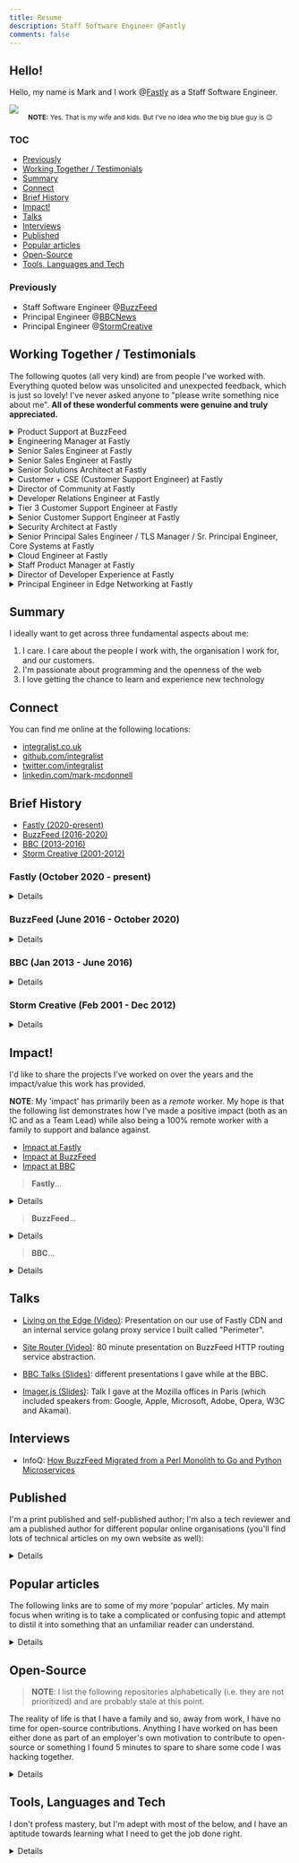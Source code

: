 ```yaml
---
title: Resume
description: Staff Software Engineer @Fastly
comments: false
---
```


## Hello!

Hello, my name is Mark and I work @[Fastly](https://www.fastly.com/) as a Staff Software Engineer.

<img src="../images/profile-2024.jpg" class="profile">
<center><small><b>NOTE:</b> Yes. That is my wife and kids. But I've no idea who the big blue guy is 😉</small></center>

### TOC

- [Previously](#previously)
- [Working Together / Testimonials](#working-together--testimonials)
- [Summary](#summary)
- [Connect](#connect)
- [Brief History](#brief-history)
- [Impact!](#impact)
- [Talks](#talks)
- [Interviews](#interviews)
- [Published](#published)
- [Popular articles](#popular-articles)
- [Open-Source](#open-source)
- [Tools, Languages and Tech](#tools-languages-and-tech)

### Previously

- Staff Software Engineer @[BuzzFeed](http://www.buzzfeed.com/)
- Principal Engineer @[BBCNews](http://www.bbcnews.co.uk/news)
- Principal Engineer @[StormCreative](http://www.stormcreative.co.uk/)


## Working Together / Testimonials

The following quotes (all very kind) are from people I've worked with. Everything quoted below was unsolicited and unexpected feedback, which is just so lovely! I've never asked anyone to "please write something nice about me". **All of these wonderful comments were genuine and truly appreciated.**

<details>
 <summary>Product Support at BuzzFeed</summary>

  > "As smart as developers are, they are not always good at explaining things in a way that makes human sense. not you. you are an exception. you are A+"  
  >
  > -- Product Support at BuzzFeed.
  
  I ❤️ this feedback. It came from someone I was mentoring. She was interested in getting a better understanding of how to design and architect software systems, and also how to know what types of questions she should ask when investigating technical incidents.
  
  Her feedback also hints at something bigger which I strive for: to help others to do their best work and to push/promote the good work other engineers do (including those from either a diverse background or minority).
</details>

<details>
 <summary>Engineering Manager at Fastly</summary>

  > "Hi Mark, your name keeps coming up (in a good way 😉) and I wanted to put a face to a name. Folks on the team like working with you. You're responsive and provide good and timely feedback."
  >
  > -- Engineering Manager at Fastly.
  
  I always aim to build meaningful relationships with the people I work with across an organisation. In doing so I hope to ensure that we are able to work as a cohesive unit, and provide great value to our users. But ultimately I like to be helpful (it makes me feel good), so this was a nice bit of unexpected feedback ❤️
</details>

<details>
 <summary>Senior Sales Engineer at Fastly</summary>

  > "Thanks, I'm amazed that you always deliver top notch answers."
  >
  > -- Senior Sales Engineer at Fastly.
  
  Funnily enough I actually _didn't_ have the answer they needed. I wanted to redirect this person to where I thought would be the best place for them to get a solution (so it included as much historical context, and as many signposts, as I could provide). 

A kind smile, a compassionate ear, and a bit of effort goes a long way in life.
</details>

<details>
 <summary>Senior Sales Engineer at Fastly</summary>

  > "Hey Man… you are a true powerhouse in fixing issues and handling customers… i’m truly impressed by you! Thanks and keep it up!"
  >
  > -- Senior Sales Engineer at Fastly.
  
  I work hard to ensure customers get the support they need. This feedback was the result of another example of my work ethic.
</details>

<details>
 <summary>Senior Solutions Architect at Fastly</summary>

  > Hey Mark, thanks again for releasing the 4.0.0 version, last week! The customer already provided positive feedback. It's a pleasure to work in such a smooth way! 🙇
  >
  > -- Senior Solutions Architect at Fastly.
  
  In this case my colleague was unfamiliar with writing Go and he was trying to contribute to a couple of different code bases that I was the core maintainer of, and for which I was helping guide him through and supporting/educating him on the various technical aspects of. It was a small change but one I really appreciated him taking the time to dig in and help implement.
</details>

<details>
 <summary>Customer + CSE (Customer Support Engineer) at Fastly</summary>

  > Thank you for your output and all the information you've provided. We really appreciate it. We have applied your latest release on all our production environments and it's looking great and there are no unexpected diffs in our Terraform plans anymore. Again, thank you for your time and your help to understand and resolve this issue as your insights were really helpful.
  >
  > -- Customer
  >
  > Hey Mark, just wanted to say thanks a lot for helping out with the Terraform issue, really appreciated! 🙂
  >
  > -- CSE (Customer Support Engineer) at Fastly
  
  We had a strange bug materialize in the Fastly Terraform provider that was causing some issues for customers. I investigated on behalf of CSE as I'm the core SME (Subject Matter Expert) for Terraform and I not only resolved the specific issue but managed to identify a couple of other unnoticed bugs elsewhere in the system which I worked cross-team to help get resolved.
  
  It was important to me that this customer (like all our customers) got their issues resolved as quickly as possible, with frequent updates to keep them in the loop and extra detailed explanations so they were better informed. It was a tough set of bugs to identify but I was pleased for the customer when they confirmed their services were all good again.
</details>

<details>
 <summary>Director of Community at Fastly</summary>

  > I want to call out this great thread in the fastly dev forum and give a huge bravo to @integralist for being there, being responsive, and guiding the customer to the solution. Overall the thread is `:chefkiss:` because... 
  >
  > * It makes for a great image optimization use case/support-driven tutorial.
  > * Is a display of how engaged our dev rel team is with the Community.
  > * Is a display of how smart and kind our users are.
  > * Uses the Fastly platform tools (like https://fiddle.fastly.dev/) to show our work!
  >
  > -- Director of Community at Fastly
  
  This was a really nice (and unexpected) compliment. I like to go the extra mile to ensure customers feel seen/heard and that they're supported (even if it means I can't give them an immediate answer and need to refer to another team's expertise first).
</details>

<details>
 <summary>Developer Relations Engineer at Fastly</summary>

  > I just wanted to say that the care and attention you're putting into this work is making me enjoy my work, and I appreciate you. 
  >
  > -- Developer Relations Engineer at Fastly
  
  I was touched by this feedback as I had been battling a particularly difficult project and this came at a time where I was emotionally and mentally exhausted. Just the pickup I needed 💖
</details>

<details>
 <summary>Tier 3 Customer Support Engineer at Fastly</summary>

  > I want to thank @integralist for always answering any questions I (or others) have with so much detail and attention. Your answers usually long and full of thought and for that I am extremely grateful!
  >
  > -- Tier 3 Customer Support Engineer at Fastly
  
  This was posted in a Fastly #gratitude Slack channel and got lots of nice emoji reactions to go with it 💖
</details>

<details>
 <summary>Senior Customer Support Engineer at Fastly</summary>

  > Thank you so much Mark for going above and beyond. I appreciate the details you provided.
  >
  > <...later the next day...>
  >
  > Wow, this is amazing work Mark! Thank you so much for this thorough analysis.
  >
  > -- Senior Customer Support Engineer at Fastly
  
  A customer had reported an issue that we initially were not able to replicate. But after some thorough debugging (through _multiple_ internal systems) I was able to identify, explain, and document the source of the problem, then provide a resolution for the customer.
</details>

<details>
 <summary>Security Architect at Fastly</summary>

  > Man, it’s nice working with you
  >
  > -- Security Architect at Fastly
  
  This certainly came out of nowhere 🙂. He needed a bunch of information related to some security work I was doing (I was [implementing SSO Single Sign-On using an OAuth PKCE flow for Fastly's CLI tool](https://github.com/fastly/cli/pull/1010)) so I gave it to him whilst also pointing out some oddities about the platform that I felt should be addressed.
</details>

<details>
 <summary>Senior Principal Sales Engineer / TLS Manager / Sr. Principal Engineer, Core Systems at Fastly</summary>

  > I wanted to share feedback from `<NAME>` of `<LARGE_CUSTOMER_IM_NOT_ALLOWED_TO_NAME>` to give you positive feedback on our Terraform provider vs `<COMPETITOR>`'s: 
  > 
  > "team were quite shocked at the difference between `<COMPETITOR>`'s Terraform approach and Fastly....Fastly was a lot simpler, and just as powerful. Express my gratitude to the team for making the Terraform provider so awesome!"
  >
  > -- Senior Principal Sales Engineer at Fastly.
  > 
  > It’s all @Integralist 😅
  > 
  > -- TLS Manager at Fastly
  > 
  > THIS 🔼
  > 
  > -- Sr. Principal Engineer, Core Systems
  >
  > Piling on here with `<ANOTHER_LARGE_CUSTOMER>` giving kudos to the TF provider. 🙂
  >
  > -- Cloud Engineering Manager
  
  I'm very grateful for this feedback, both from the customer and from my colleagues as I had been working really hard on improving the Terraform provider and up until that point hadn't felt that any one had noticed or cared, and so this helped boost my confidence in what I had been doing. 💛
</details>

<details>
 <summary>Cloud Engineer at Fastly</summary>

  > This level of investigation deserves a medal @integralist. Thank you so much for your time and deduction!
  >
  > -- Cloud Engineer at Fastly.
  
  A question was raised, which wasn't relevant to the channel it was brought up in but I didn't want this person to go away without the appropriate support. So as well as redirecting them to the correct channel and explaining why I was redirecting them, I then proceeded to explain the steps/processes I follow when trying to figure out the thing they were asking about. This led to a long thread of details and links to code and documentation. As much as I could provide as a helpful send off.
</details>

<details>
 <summary>Staff Product Manager at Fastly</summary>

  > Your code review is itself a work of art! Is there a hall of fame for code reviews.
  >
  > -- Staff Product Manager at Fastly.
  
  I take a lot of care in my PR reviews 😊.
</details>

<details>
 <summary>Director of Developer Experience at Fastly</summary>

  > Look… that was f***ing impressive. 👏  
  > Thank you so much!
  >
  > -- Director of Developer Experience at Fastly.
  
  A customer was having issues with one of our tools when using Windows. Fastly
  pulled out all the stops to get me the access I needed to investigate and
  debug the issue properly and I was able to get a fix in place in a few hours,
  helping the customer realise what an asset Fastly is to their workflow.
</details>

<details>
 <summary>Principal Engineer in Edge Networking at Fastly</summary>

  > You demonstrate, year in and year out, an excellent capacity to learn new
  > systems and languages, pick up the responsibility of managing and being
  > responsible for parts of our stack and technology and it looks like you work
  > smoothly and effortlessly with our colleagues both in person / zoom and in
  > slack / Jira / pull requests.  Thank you also for your regular, consistent
  > contributions and easy-going working demeanor.  This is the sort of
  > collegial professionalism and competence that makes Fastly a great place to
  > work.
  >
  > -- Principal Engineer in Edge Networking at Fastly.
</details>

## Summary

I ideally want to get across three fundamental aspects about me:

1. I care. I care about the people I work with, the organisation I work for, and our customers.
2. I'm passionate about programming and the openness of the web
3. I love getting the chance to learn and experience new technology

## Connect

You can find me online at the following locations:

- [integralist.co.uk](http://www.integralist.co.uk/)
- [github.com/integralist](https://github.com/integralist)
- [twitter.com/integralist](http://www.twitter.com/integralist)
- [linkedin.com/mark-mcdonnell](https://www.linkedin.com/in/mark-mcdonnell-08800565)

## Brief History

- [Fastly (2020-present)](#fastly-october-2020---present)
- [BuzzFeed (2016-2020)](#buzzfeed-june-2016---october-2020)
- [BBC (2013-2016)](#bbc-jan-2013---june-2016)
- [Storm Creative (2001-2012)](#storm-creative-feb-2001---dec-2012)

### Fastly (October 2020 - present)

<details>
 <summary>Details</summary>
 I was a former customer of Fastly, and had become well known for publishing probably the longest known article on the subject of Varnish, VCL and Fastly's implementation.

 I joined Fastly to work within its new (at the time) Developer Relations team helping to manage, support and be the core developer for their suite of API clients (inc. orchestration tools such as Terraform and Fastly's own [Terraform provider](https://github.com/fastly/terraform-provider-fastly), and the [Fastly CLI](https://github.com/fastly/cli)).

 While working within the Developer Relations team I had the opportunity to work on critical Rust projects such as https://fiddle.fastly.dev and to work cross-team to develop a new authentication model for customer services.

 In 2023 it became apparent that the tools I was responsible for maintaining were becoming even more important for our customers and so I was able to move from DevRel into my own dedicated team (Customer Developer Tools) to continue to support them without having to also support the various DevRel related projects and services.
</details>


### BuzzFeed (June 2016 - October 2020)

<details>
 <summary>Details</summary>
  I joined as a Senior Software Engineer as part of a new 'core' UK dev team. We were responsible for decommissioning a 10yr+ legacy Perl monolithic application stack over to individual Python and Go services.
  
  I was working primarily within BuzzFeed's OO-INFRA group, which sits somewhere in-between traditional infrastructure/operation teams and engineering teams building user facing products. Our motivations were to make the lives of our fellow engineers easier by building tools, services and abstractions that enabled them to work more quickly and efficiently.
  
  January 2018 BuzzFeed promoted me to Staff Software Engineer, after helping to design/architect, develop and maintain some of BuzzFeed's key infrastructure and software (CDN, caching strategies, routing behaviours, and security/authentication related concerns).
  
  January 2019 I moved over to the Core Infrastructure team (which consists of separate sub teams). I was part of the 'Infra Edge' team, and we were responsible for strengthening and securing our edge infrastructure and applications. The 'edge' is the surface area of our infrastructure that is in direct contact with the public internet. It includes DNS and the various services that accept ingress traffic from the Big Bad Internet. It is essential to our business that our Edge be a resilient and security-focused layer of our infrastructure.
  
  Each year I participated in different working groups and mentoring programs, and became part of the 'on-call' rota, and handled interactions with the Hackerone program.
  
  > **NOTE**: I'm a remote worker and my team resides primarily in New York, so good communication, focus and work ethic was essential.
</details>

### BBC (Jan 2013 - June 2016)

<details>
 <summary>Details</summary>

  I joined [BBC News](http://www.bbc.co.uk/news) as a client-side/mobile specialist within their Core News team. Within the year I had moved into a senior engineering role. The (then) Technical Lead for the BBC News Frameworks team requested I join them in order to help the organisation transition from its current platform over to one built upon the AWS platform.
  
  I started in the Frameworks team building and designing back-end architecture for different microservices hosted upon the AWS platform, and we developed these services primarily using JRuby. In October 2014, I was offered the role of Technical Lead.
  
  Near the end of 2015 I decided to change roles to Principal Software Engineer, as my previous role involved more meetings and handling line manager duties, whereas I wanted to focus my time more on helping my team solve technical problems.
</details>

### Storm Creative (Feb 2001 - Dec 2012)

<details>
 <summary>Details</summary>

  I started working at the agency [Storm Creative](http://www.stormcreative.co.uk/) straight out of college. I was always focused on learning and improving my skill set - both technical and communication skills - the latter helped me communicate better with both clients and other stakeholders/colleagues.
  
  I progressed upwards through the organisation, moving from initially being a client-side web developer (this included doing animations utilising ActionScript 3.0) to becoming a server-side developer (ASP.NET, PHP and Ruby), then onto becoming a Technical Lead across all projects and finally becoming the Digital Media Manager responsible for my own team of four engineers and overseeing all aspects of our projects.
</details>

## Impact!

I'd like to share the projects I've worked on over the years and the impact/value this work has provided.

**NOTE**: My 'impact' has primarily been as a _remote_ worker. My hope is that the following list demonstrates how I've made a positive impact (both as an IC and as a Team Lead) while also being a 100% remote worker with a family to support and balance against.

- [Impact at Fastly](#impact-fastly)
- [Impact at BuzzFeed](#impact-buzzfeed)
- [Impact at BBC](#impact-bbc)

<div id="impact-fastly"></div>

> **Fastly**...

<details>
 <summary>Details</summary>

  ### 2024

  - **What**: I created a public tool for validating Fastly's Compute cache semantics ([code](https://gist.github.com/Integralist/87118a8f79d47aaf640c21149bf9d687)).  
    **Why**: Customers were having trouble understanding how HTTP cache semantics worked with the Fastly Compute platform (which at the time of writing doesn't have a HTTP cache API like Fastly's VCL product offering).  
    **Impact**: Customers are able to validate and understand how caching works with Compute. They can define a set of HTTP calls and see how they are cached, and can assert against the cacheability of the calls.  

  - **What**: I implemented a complete CI/CD pipeline using GitHub Actions, along with dynamic service creation for multiple environments using Terraform Cloud.  
    **Why**: We wanted to move towards Iac (Infrastructure as Code) and automated releases.  
    **Impact**: We're able to easily spin up environment specific instances of our service(s) and all the benefits of [Continuous Deployment](https://en.wikipedia.org/wiki/Continuous_deployment).  

  - **What**: I moved into a new team working exclusively on [Domainr](https://domainr.com/).  
    **Why**: It was felt my skill set would be ideal to help not only take over the project as the lead developer but to begin the planning, architecture and development on new features and products based around Domainr and its subject area.  
    **Impact**: Too early to say. But one month in and I'm very excited about the future.  

  - **What**: Implemented a solution to enable public repo forks to have access to GitHub Actions secrets.  
    **Why**: Fork PRs do not have access to GitHub Action secrets which makes validating the correctness of community contributed code much harder.  
    **Impact**: An authorised user (i.e. a contributor with WRITE access to the repo) can now comment `/ok-to-test sha=<SHA>` and this will trigger the CI to run with the correct secret(s) access.  

  - **What**: Built an interactive CLI prompt to generate OpenAPI schemas.  
    **Why**: Two reasons: the first was that developers were unfamiliar with OpenAPI and unsure how to write the schemas (the learning curve wasn't steep but substantial for busy devs), and second: we use our schemas for auto-generating API clients and so it was easy for developers to design schemas that would break the code-generation process or produce invalid client code.  
    **Impact**: Consistency in our OpenAPI schema design, which helped to improve the generated client code interface (so a much better developer experience) as well as reduced errors in the API clients overall.  

  ### 2023

  - **What**: Implemented production ready Single-Sign On (SSO) implementation in [Fastly CLI](https://github.com/fastly/cli) using [PKCE](https://pragmaticwebsecurity.com/articles/oauthoidc/from-implicit-to-pkce.html) (Proof Key for Code Exchange) OAuth flow (this was a follow-up to an earlier POC which was completely rewritten along with a project wide refactor to better support the integration).  
    **Why**: Part of a larger initiative to upgrade our authentication and authorization model, so that we can offer more features to customers.  
    **Impact**: Customers will get more flexible and advanced sign-in features.  

  - **What**: Implemented Wasm binary metadata annotations (i.e. data collection).  
    **Why**: Fastly and their customers have a mutual goal of attaining better visibility into what services have been deployed in production.     
    **Impact**: Customers gain insights to dimensionality such as by industry vertical and by scale (e.g. what Rust packages are Compute customers in the commerce industry with over 10k requests/sec using?). They also benefit from improved security vulnerability detection (e.g. Fastly is able to recommend package version upgrades).  
  
  - **What**: Asked to lead the internal 'API Versioning' Working Guild.  
    **Why**: Lack of direction meant we weren't making as much progress as the organisation would like.   
    **Impact**: I researched, documented and presented a slide deck that architected a complete (green field) solution for an automated API versioning system that used satellite systems to run a scheduled release cycle with a pull model to acquire individual API application metadata, which inturn would publish a new external consumer API interface version at the appropriate time (yeah, that was a mouthful I know 😄).  
  
  - **What**: Moved into a new "Customer Developer Tools" team, responsible for managing, developing and maintaining/supporting the various tools Fastly customers use to interact with our platform.  
    **Why**: My responsibilities were growing beyond the boundaries of the Developer Relations team.  
    **Impact**: I was able to focus more of my time and energy on supporting these critical customer developer tools.  
  
  - **What**: Invited to join internal API Working Guild.  
    **Why**: I'm the core maintainer for Fastly's Terraform provider(s), CLI and multiple API clients, so my insight and expertise in those areas were important for ensuring the quality of our new API design.   
    **Impact**: I've been able to help guide the design of the API to account for specialised consumer cases that otherwise would have been neglected.  
  
  - **What**: Rewrote Fastly's (very complex) Terraform provider from scratch (https://github.com/Integralist/terraform-provider-fastly-framework).  
    **Why**: New HashiCorp framework was incompatible with their previous SDK and so it was important we started migrating before HashiCorp published a deprecation notice.  
    **Impact**: Customers will benefit from a more modern provider implementation and a whole bunch of long standing bugs resolved.  
  
  ### 2022
  
  - **What**: Implemented a proof-of-concept [PKCE](https://pragmaticwebsecurity.com/articles/oauthoidc/from-implicit-to-pkce.html) (Proof Key for Code Exchange) OAuth flow for the [Fastly CLI](https://github.com/fastly/cli) ([example gist](https://gist.github.com/Integralist/76f8be7cd5bb6e75587d58146daf0ab5)).  
    **Why**: Part of a larger initiative to upgrade our authentication and authorization model, so that we can offer more features to customers.  
    **Impact**: Customers will get more flexible and advanced sign-in features.  
  
  - **What**: Implemented a new code-generated Go API client with the help of [openapi-generator.tech](https://openapi-generator.tech).  
    **Why**: Part of a larger initiative to use the OpenAPI specification to code-generate language API clients.  
    **Impact**: We have a lot of customers interested in Go who are now able to interact with our platform.  
  
  - **What**: I was the SME (Subject Matter Expert) on a cross-team collaboration for supporting custom headers in healthchecks for Terraform.  
    **Why**: An important customer required this feature as part of a large-scale event.  
    **Impact**: We completed the project ahead of schedule and the event was a success.  
  
  - **What**: Implemented a solution to reduce API calls in the Fastly Terraform provider ([PR](https://github.com/fastly/terraform-provider-fastly/pull/593)).  
    **Why**: The provider was making unnecessary API calls that was causing network and performance problems, and was affecting our platform reliability.  
    **Impact**: I reduced the time for a 'plan' (and the time it takes to run the integration tests) by ~70%! This improves the quality of life for our customers, while also helping to protect the Fastly API, and benefits the developers working on the provider.  
  
  - **What**: Implemented a new code-generated Rust API client with the help of [openapi-generator.tech](https://openapi-generator.tech).  
    **Why**: Part of a larger initiative to use the OpenAPI specification to code-generate language API clients.  
    **Impact**: We have a lot of customers interested in Rust who are now able to interact with our platform.  
  
  - **What**: Implemented retry behaviour for critical section of [customer facing platform software](https://fiddle.fastlydemo.net).  
    **Why**: A hard to reproduce, and intermittent, network failure was causing services to restart at the infrastructure layer, which was a slow and costly process.  
    **Impact**: Developers wouldn't waste cycles having to manually re-start flaky/failing CI jobs, and a large reduction in service remediation latency.  
  
  - **What**: Designed a [PKCE](https://pragmaticwebsecurity.com/articles/oauthoidc/from-implicit-to-pkce.html) (Proof Key for Code Exchange) OAuth flow for existing authentication systems.  
    **Why**: We wanted all our public clients to be able to support OAuth.  
    **Impact**: We increase the security and flexibility of our authentication systems.  
  
  - **What**: Designed and developed a CLI based strategy (in [go](https://go.dev/)) for integrating an OAuth user flow. This included co-authoring the relevant Rust work (in a separate internal auth service) to support different Fastly clients (i.e. a client might be one of Fastly's existing web properties like [developer.fastly.com](https://developer.fastly.com) or the [Fastly CLI](https://github.com/fastly/cli)).  
    **Why**: Users of the Fastly CLI could not configure more than one token. This would mean the token typically, for convenience, would be a long-lived token (e.g. no expiry). This was a tedious flow for users as they needed to manually interact with different areas of the Fastly UI before then having to go back to the CLI to apply a token.  
    **Impact**: Users have a slick and easy authentication flow that is more secure and provides better best practices (i.e. using short-lived tokens that regenerate frequently).  
  
  - **What**: Developed features and bug fixes for, as well as managed and coordinated, [a major v1.0.0 release of the Fastly Terraform provider](https://github.com/fastly/terraform-provider-fastly/releases/tag/v1.0.0).  
    **Why**: The provider had been at 0.x for the past couple years and more generally was not in a great state.  
    **Impact**: A greatly simplified user experience (UX) via a more consistent interface, the fixing of multitude bugs, and resolving a potential issue that otherwise could trigger data loss, resulted in a much improved product for Fastly customers.  
  
  > "This is a HUGE milestone for the provider, it's come a long way since we adopted it and we've always been building up to being able to cut this v1 release.
  >
  > Congrats to @integralist for his hard work, dedication, and commitment to navigate us through this project."
  >
  > -- **Principal Engineer @Fastly**
  
  ### 2021
  
  - **What**: Migrated from Travis CI to GitHub Actions, which included general refactoring of scripts, implementing reusable jobs and figuring out how to efficiently persist data between jobs (I also added lots of internal documentation).  
    **Why**: To reduce complexity in our CI/CD pipelines.  
    **Impact**: Our CI is much easier to understand, maintain and contribute to for internal staff (I also [wrote about GitHub Actions](/posts/github-actions/) as a side-effect).  
  
  - **What**: Published a [best practices guide](https://developer.fastly.com/learning/integrations/orchestration/terraform/) for writing Terraform using the Fastly Terraform provider.  
    **Why**: We noticed an increase in customer support queries related to Terraform and it being a complex topic to understand.  
    **Impact**: Customers reported an appreciation for the official guidance as it helped to elucidate an otherwise confusing combination of tools and concepts.  
  
  - **What**: Acted as an ambassador for Fastly support on Stack Overflow ([Fastly Stack Overflow profile](https://stackoverflow.com/users/14849316/integralist)).  
    **Why**: To help the community of Fastly users.  
    **Impact**: We unblocked customers and enabled them to become productive, as well as generally feeling supported.  
  
  - **What**: I designed, wrote and coordinated the release of a Terraform training module that also focuses on integration with Fastly.  
    **Why**: We had noticed an ever growing increase in interest with Terraform.  
    **Impact**: Our customers can feel confident and supported when thinking of managing their services using Terraform.  
  
  - **What**: Wrote a custom golang program to parse a bunch of OpenAPI schemas and to auto-generate a golang based API client.  
    **Why**: To identify potential problems with our OpenAPI schemas and whether we can offer custom generated API clients to our customers.  
    **Impact**: We have a viable solution that will ensure our API endpoints and API clients stay in-sync with minimal effort/cost.  
  
  - **What**: Defined a new retro process.  
    **Why**: There was none defined.  
    **Impact**: We now have effective and valuable retros 🎉.  
  
  ### 2020
  
  - **What**: Reaching out to our customers (and _potential_ customers).  
    **Why**: To help answer complex questions related to the fastly platform.  
    **Impact**: The fastly organisation is more approachable and better understood from a technical perspective.  
  
  - **What**: Coordinated wide net of user feedback (both internally and externally).  
    **Why**: To help drive decisions around which API client libraries we should maintain (or which new languages to support).  
    **Impact**: We have a clearer understanding of where we should focus our resources.  
</details>

<p></p>
<div id="impact-buzzfeed"></div>

> **BuzzFeed**...

<details>
 <summary>Details</summary>

  ### 2020

  - **What**: worked across different teams promoting certain patterns to help reduce our logs (e.g. sampling 2xx's & single-log context middleware for http servers).  
    **Why**: we had started to exceed our cost agreements with our metric/log aggregation provider.  
    **Impact**: managed to reach our log production goal, while having the opportunity to work and share ideas with lots of different teams across the org.  
  
  - **What**: I was the sole engineer designing, communicating (via RFC process) and building a global rate limiting feature ([read my post about it](/posts/rate-limiting-at-the-cdn-edge/)) that integrated at different layers of our infrastructure (CDN, Routing + a new 'rate control' service).  
    **Why**: teams across the organization were struggling to handle rate limiting within their services and Core Infrastructure (the team I work in) found through user feedback that this would be a valuable task to take on.  
    **Impact**: I was able to release [a feature](/posts/rate-limiting-at-the-cdn-edge/) that provided our organization with DoS level protection at 'the edge' (e.g. reduced load on our internal infrastructure) while decoupling rate limiting logic from our critical path, along with granular client identification context to be more useful than a simple IP deny list.  
  
  - **What**: spent three weeks tackling problem of metric production across ~600 microservices.  
    **Why**: we had run over our allotted threshold
    **Impact**: we saved the company ~$40k! We also educated ourselves greatly on how our provider determines 'custom metrics' and how to better use distribution metrics over standard histograms.  
  
  - **What**: wrote Python script that parsed any metrics produced by our ~600 microservices and cross-referenced them against our ~1000 dashboards and ~1000 monitors to identify which metrics were actually used.  
    **Why**: in the face of the Covid-19 pandemic we needed to reduce our metric costs.  
    **Impact**: teams were able to run the script to efficiently identify unused metrics, and it provided direct links to the relevant monitors and dashboards (and even the specific graphs within those dashboards).  
  
  - **What**: Implemented 'graceful shutdown' within shared libraries for HTTP servers written in Go/Python.  
    **Why**: EC2 updates (for servers we manage under ECS) were causing containerized services to fail.  
    **Impact**: The use of graceful shutdowns meant in-flight requests had time to complete once receiving a SIGTERM to the service by EC2.  
  
  ### 2019
  
  - **What**: Created an RFC for an updated Disaster Recovery plan.  
    **Why**: Our 'Plan Z' (static rendering) approach wasn't clear to some teams/influencers.  
    **Impact**: Summarized our current disaster recovery approach (i.e. in most cases relying on serve-stale) and highlighted the ways we were building confidence in our Plan Z approach by smoke testing the behaviours on a regular basis. As well as documenting possible active:active CDN approaches where an alternative provider supports a programmatic edge comparable to Fastly.  
  
  - **What**: Refactored and rewrote our static rendering 'disaster recovery' edge logic/process.  
    **Why**: Modifications to our VCL for serving custom error pages from the edge had broken legacy DR logic that would attempt to pull error pages from AWS S3.  
    **Impact**: Improved maintainability, understanding, effectiveness, resilience.  
  
  - **What**: Consolidated different debug headers and query parameters.  
    **Why**: As the list of services along a request path increased (we introduced different proxies) the number of debug entry points increased.  
    **Impact**: Reduced ~4 different debug entry points to 1, allowing engineers to more efficiently access the information they needed.  
  
  - **What**: Implemented new endpoint that directs traffic to a custom instance of [httpbin](https://httpbin.org/).  
    **Why**: To enable engineers to test specific scenarios and behaviours of different aspects of our system.  
    **Impact**: Teams are able to debug how different proxies will affect the request flow, and can now test different areas of our CDN logic (such as verifying if we're serving stale when expected).  
  
  - **What**: Defined service contracts ([example](https://gist.github.com/524be67b0b33e8087dd67a5a6af9b3c5)).  
    **Why**: Complex services (such as in technical areas teams were unfamiliar with) could behave like black boxes.  
    **Impact**: Provided service consumers with a clear definition of expectations, enabling teams to better understand what a service would do for them.  
  
  - **What**: Wrote [a guide to HTTP caching](/posts/http-caching/).  
    **Why**: As engineers we have a responsibility to understand the platform we write software for.  
    **Impact**: Shared understanding of how to properly use HTTP caching directives.  
  
  - **What**: Extended OpsBot Slackbot application with `/oncall` command and generate reports that are dynamically added to incident document in Google Drive.  
    **Why**: Seemed like a useful feature to add as part of HackWeek.  
    **Impact**: People 'on-call' can now track what they work on and generate a report which becomes a permanent record.  
  
  - **What**: Built (go based) CDN smoke test verification service.  
    **Why**: Migration of behaviours from CDN to new Perimeter service was proving complicated.  
    **Impact**: Able to verify existing behaviours, and deploy more confidently when the smoke tests continue to pass.  
  
  - **What**: Documented specific definitions for [SLI, SLO, SLA](https://gist.github.com/b9aa8e225ade0f78fcb57e1852627785).  
    **Why**: To help people understand what these terms mean and why they are useful.  
    **Impact**: Engaged more teams in defining SLA's for their services along with their own internal SLI/SLO's.  
  
  - **What**: Planned and designed project to migrate VCL logic from CDN layer to a new 'perimeter' service.  
    **Why**: Reduce the amount of custom routing and behavioural logic within our CDN (which is a 'black box' for most engineers).  
    **Impact**: Enabled BuzzFeed's ability to failover to a different CDN provider, thus avoiding vendor lock-in and improving our CDN resilience.  
  
  - **What**: Implemented CLI command for authenticated purging of URLs in Python.  
    **Why**: To enable BuzzFeed staff (inc. tech support) to purge a given URL.  
    **Impact**: Reduced the number of 'blessed' users given direct access to our CDN control panel, thus reducing the scope of potential user mistakes for a critical piece of our infrastructure.  
  
  - **What**: Locked down purging of individual CDN URLs to authentication by API key.  
    **Why**: Avoid bad actors engineering a distributed attack of our cache nodes.  
    **Impact**: Increased platform resilience to cache dropping exploits.  
  
  - **What**: Moved to 'Core Infra' (specifically the Infra Edge) team.  
    **Why**: To increase the security and resilience of our Edge.  
    **Impact**: Excitement from everyone in Core Infra to have me onboard. Seems my reputation preceded me ❤️
  
  ### 2018
  
  - **What**: I replaced BuzzFeed's use of NGINX+ (an expensive commercial product used as part of a critical piece of BuzzFeed's infrastructure) with the open-source version.  
    **Why**: This was a [hack week project](../../pdfs/hackweek_2018_nginx.pdf). It took one day to develop the changes, one day to test and verify behaviours in a staging environment, followed by a quick rollout to production.  
    **Impact**: This saved the organization $60,000 a year in licensing fees.  
  
  - **What**: Designed and co-implemented new authentication system built in Python on top of AWS Cognito.  
    **Why**: We needed to decommission a legacy authentication system coupled to a 10yr+ monolithic Perl application.  
    **Impact**: Enabled more services to offer authentication, thus allowing more community driven features across our products.  
  
  - **What**: Built a Python package that wraps scrypt.  
    **Why**: Provide a consistent interface when requiring a hashing function.  
    **Impact**: Engineers unfamiliar with security protocols (e.g. hashing mechanisms or the difference between that and encryption) could use hashing without having to understand the implementation.  
  
  - **What**: Helped promote the benefits of Kim Scott's 'Radical Candor', Marshall Rosenberg's 'Nonviolent Communication' and Fred Kofman's 'Authentic Communication' to different teams across BuzzFeed.  
    **Why**: Effective, clear and compassionate communication benefits everyone.  
    **Impact**: Teams were becoming more productive with the increased confidence to give the most appropriate and direct feedback necessary to catch both interpersonal issues and address team concerns.  
  
  - **What**: Introduced Wednesday lunch videos/presentations.  
    **Why**: To motivate and inspire our development teams.  
    **Impact**: People had fun listening to interesting topics (not all tech related), and having a source of conversation and discussion beyond the lunch hour and in some cases helped to inspire changes that fed back into the company.  
  
  - **What**: Designed and implemented a Python Tornado web handler decorator responsible for acquiring/caching/revalidating an asymmetrical public key.  
    **Why**: To protect services from unauthenticated access (the public key used to sign JWTs provided by an authentication proxy we had built in Go).  
    **Impact**: Helped engineers to integrate with our custom built authentication service and provide a consistent experience across the platform.  
  
  - **What**: Co-designed and co-implemented a Go based reverse proxy acting as an authentication layer infront of BuzzFeed services.  
    **Why**: Part of a plan to decommission our legacy authentication system.  
    **Impact**: The use of JWTs helped to develop a stateless system for providing authenticated access to services, thus making the system easier to reason about, and enabled teams to decouple themselves from our legacy Perl stack.  
  
  ### 2017
  
  - **What**: Implemented README validator in Python.  
    **Why**: As part of BuzzFeed's "Better Docs" initiative (of which I was a core member of its Working Group).  
    **Impact**: This helped BuzzFeed to track the success of its new "Doc Day" event, which supports staff across the org in reviewing and improving software documentation.  
  
  - **What**: Led the effort to document, improve, and educate others on the state of BuzzFeed's monitoring.  
    **Why**: Our monitoring system was noisy, which made going on-call a much more stressful proposition.  
    **Impact**: I also wrote a [community blog post](/posts/monitoring-best-practices/) sharing and explaining a lot of what we did, along with sharing [a template Runbook](https://docs.google.com/document/d/1eaT9KMam5zq7lT-5OVz9T91RJQUx-qx2q6WnKSvxC_U/edit?usp=sharing) for operational safety.  
  
  - **What**: Core member of the BuzzFeed “Better-Docs” Working Group.  
    **Why**: We aim to improve documentation and its discoverability for BuzzFeed Tech.  
    **Impact**: We standardized the doc formats, the creation and maintenance of doc tooling, and continued to educate ourselves and the BF Tech community about the importance of good documentation.  
  
  - **What**: Tech Lead for the Site Infra 'Resilience' team.  
    **Why**: Necessary to help improve the stablity and resilience of BuzzFeed's existing services while helping to educate development teams on the best practices.  
    **Impact**: We designed a disaster recovery strategy specific for BuzzFeed's needs (called 'Plan Z') which helped document failure scenarios and failovers for our service providers (alongside that primary task we helped improve the resilience for BuzzFeed services).  
  
  - **What**: Built an operations Slackbot in Go.  
    **Why**: I developed this as part of BuzzFeed's 'Hack Week'.  
    **Impact**: Enabled all BuzzFeed staff (whether technical or not) to spin up either a public or private incident channel in Slack, while allowing interested parties to be auto-invited based upon an emoji reaction implementation. The tool also allowed people to search for operational runbooks stored within our organizations Google Drive.  
  
  - **What**: Designed and implemented a round-robin, multi-cloud provider nginx solution for serving static assets.  
    **Why**: To help provide greater resilience when serving client-side static assets such as images or scripts.  
    **Impact**: The tooling we built around this implementation helped to make the process of deploying and serving static assets efficiently much easier.  
  
  - **What**: Technical Lead and architect for a dynamic video player service.  
    **Why**: To enable asynchronous editor workflows.  
    **Impact**: Enabled flexible video selection for end users, while helping to promote BuzzFeed's own brand of video content away from YouTube (which would otherwise require us to lose potential profit).  
  
  - **What**: Designed and implemented [a Go CLI tool for deploying Fastly VCL changes](https://github.com/integralist/go-fastly-cli).  
    **Why**: The existing process for deploying Fastly VCL was manual and time consuming, and prone to mistakes.  
    **Impact**: Helped unblock engineers who needed a more efficient way to rollout changes, while allowing them to diff and validate changes locally without having to sign-in to Fastly's otherwise confusing UI.  
  
  - **What**: Refactored existing HTTP Cache Client Python package.  
    **Why**: Original design was a facade around a multi-tiered cache abstraction over a Python HTTP client. This proved to be too limiting for engineers.  
    **Impact**: Utilized an Adapter pattern internally to provide a unified interface, thus making it easier to provide custom HTTP clients instead of locking the caller down to a single client type.  
  
  - **What**: Implemented GitHub hook mechanism for detecting API changes and generating updated documentation.  
    **Why**: Documentation would often go stale because engineers would make changes but not re-run the rendering tools to generate new docs.  
    **Impact**: Enabled engineers to make changes without having to think about generating new documentation or having to know how to use the tools for generating documentation.  
  
  - **What**: Refactored legacy VCL code and spent time building necessary abstractions.  
    **Why**: Original code was difficult to understand and meant a blessed set of engineers understood how it all worked.  
    **Impact**: Opened up the CDN to more engineers and helped to provide abstractions (such as for logging) to make working with VCL easier for those new to the language.  
  
  ### 2016
  
  - **What**: Migrated Fastly’s version of varnish/vcl 2.x to standard 4.1.  
    **Why**: Support switching to an alternative backup CDN.  
    **Impact**: Strengthened our relationship with Site Reliability, while also building confidence in a failover CDN.  
  
  - **What**: Designed and implemented generic GitHub Pull Request template file.  
    **Why**: Consistency and standardization of how to structure pull requests. We based the final format was on an [old blog post](/posts/github-pull-request-formatting/) I wrote (back before GitHub offered their template feature).  
    **Impact**: Clearer problem/solution descriptions that enabled engineers not familiar with the services to understand the changes proposed.  
  
  - **What**: Implemented a smoke test scheduler service in Python.  
    **Why**: Catch regressions with BuzzFeed's primary routing service.  
    **Impact**: Helped engineers to identify integration problems where routing changes would have adverse unexpected effects.  
  
  - **What**: Led development across a global team (primarily US based), and the rollout of a new critical routing service.  
    **Why**: The routing behaviours for BuzzFeed was accessible to a set of engineers who understood the CDN and VCL.  
    **Impact**: Enabled the entire engineering department to make routing changes based on complex sets of dynamic input and requirements via a simple config driven workflow.  
  
  - **What**: Porting of Perl services over to Python [BFF](http://samnewman.io/patterns/architectural/bff/) services.  
    **Why**: Decommission of 10yr+ monolithic Perl application.  
    **Impact**: Increased BuzzFeed's recruitment opportunities by expanding the amount of services written in Python (compared to hiring Perl developers), as well as improving the code quality of those services migrated.  
  
  - **What**: Proposed usage of specific Python linters and related tooling.  
    **Why**: Code consistency and easier debugging of code.  
    **Impact**: Improved code quality.  
</details>

<p></p>
<div id="impact-bbc"></div>

> **BBC**...

<details>
 <summary>Details</summary>

  ### 2016

  - **What**: Defined "[The Perfect Developer Qualities](https://gist.github.com/Integralist/3f8089345a1236b374a7a5b8a13591a1)".  
    **Why**: To inspire and motivate my colleagues.  
    **Impact**: Engineers from across the organization reached out to me to share their thoughts, feedback and general appreciation for the time and consideration (as well as the obvious past experience) that led to this ideal list of character traits.  
  
  - **What**: Released the open-source project [go-elasticache](https://github.com/Integralist/go-elasticache).  
    **Why**: Share useful tools that would benefit others.  
    **Impact**: Improved the developer experience when working with AWS's ElastiCache service.  
  
  - **What**: Led performance testing, analysis and resolution of scaling issues for the BBC's internal "Mozart" platform (written in Ruby).  
    **Why**: Network bottlenecks were causing issues during load testing.  
    **Impact**: Helped to identify specific service within the architecture that resulted in it being rewritten in Go and thus resolving the scaling performance issues.  
  
  - **What**: Implemented simple, yet performant, URL monitoring system in Bash called [Bash Watchtower](/posts/bash-watchtower/).  
    **Why**: Previous version was a complicated and over engineered Node application (a colleagues pet project, and no one in the organization used Node at the time). Being full of NPM packages made installing and running it a slow process.  
    **Impact**: Improved deployment speed, helped other engineers understand the code base by using a language they were more familiar with, and simplified the code.  
  
  - **What**: Created and led BBC News "Coding and Architecture" working group.  
    **Why**: We were responsible for teams following best practices.  
    **Impact**: Improved the quality of new services developed, and helped us to communicate with a wider range of the organization.  
  
  - **What**: Co-designed and co-implemented the BBC News "Mozart" platform.  
    **Why**: Simplify the ability to build up dynamic page composition.  
    **Impact**: Enabled teams to build up complex pages of individual components. It also helped path the way for the organization to move away from internal hosted system to the AWS platform, while enabling developers to use easier languages and tools.  
  
  ### 2015
  
  - **What**: Represented BBC at AWS' week long re:Invent technical conference in Las Vegas.  
    **Why**: To learn more about the new AWS services that could benefit the organization.  
    **Impact**: Networking with lots of different companies and helping to promote the work that the BBC does (specifically the engineering arm of the organization).  
  
  - **What**: Co-designed and co-implemented a Go based CLI tool called "Apollo".  
    **Why**: Abstract away certificate based authentication to internal APIs.  
    **Impact**: Enabled teams to deploy services to the AWS platform.  
  
  - **What**: Team Lead for BBC News Frameworks team.  
    **Why**: To help my team grow and to learn.  
    **Impact**: Helped to promote a large segment of my team into senior position roles.  
  
  - **What**: Won "Connecting the News" Hack Day event.  
    **Why**: Event for different news organizations to come together around a shared data source (provided by the BBC) and to see what interesting tools and services can enhance that data.  
    **Impact**: Networking with engineering teams across different news platforms helped to inform potential ideas for our own services. Showcased BBC News as a great place to work.  
  
  - **What**: Released BBC Newsbeat v2.  
    **Why**: First fully AWS product from BBC News.  
    **Impact**: Started the movement of services from using an internal hosting platform onto the AWS platform.  
  
  - **What**: Tech Lead for General Elections.  
    **Why**: The General Elections was a big event for BBC News.  
    **Impact**: Successful build, deploy and monitoring of election reporting platform.  
  
  - **What**: Rebuilt and migrated BBC's Market Data to AWS using the BBC's open-source Alephant framework, of which I was a co-author.  
    **Why**: Fix an old and un-maintained, yet critical, data service.  
    **Impact**: Modernized and improved this essential financial market service for its stakeholders and enabled further extension by other engineering teams.  
  
  ### 2014
  
  - **What**: Designed and implemented "Jello" which was an internal synchronization service between Trello and Jira.  
    **Why**: Teams preferred to use Trello, while the rest of the organization was using an old version of Jira.  
    **Impact**: Teams benefited from the speed and feature set of Trello without having to manually track tasks back into Jira for the rest of the organizations visibility.  
  
  - **What**: Won "Most innovative use of Technology" BBC News Award (Docker CI).  
    **Why**: Legacy Jenkins CI required a centralized operations team.  
    **Impact**: Enabled teams to build and deploy software using any language or platform supported by Docker.  
  
  - **What**: Won "Best Public Relations of the Year" BBC News Award (Pro Vim).  
    **Why**: I like writing and sharing information that helps people be more proficient with the tools they use.  
    **Impact**: Book was well received and opened the Vim editor to wider range of engineers.  
  
  - **What**: Co-designed and co-implemented cloud based distributed load testing tool.  
    **Why**: Existing solutions weren't able to scale with our platform.  
    **Impact**: Enabled engineers to load test their services at scale and identify performance bottlenecks.  
  
  - **What**: Organized public speaking event with [Sandi Metz](http://www.sandimetz.com/).  
    **Why**: To build an engineering network event for the London tech community.  
    **Impact**: London tech community got to see an otherwise often unseen internal look at BBC engineering talent and were able to discuss topics of interest.  
  
  ### 2013
  
  - **What**: Voted "Developer of the Year" at the BBC News awards.  
    **Why**: I had made sure to reach out and affect in a positive way every single aspect of the business and to make a real difference to the developer community within the BBC.  
    **Impact**: A genuine sense of pride that I was able to achieve what I set out to do: make a difference.  
  
  - **What**: Led development of the BBC News 'responsive navigation' redesign.  
    **Why**: Part of the new BBC UX rebranding.  
    **Impact**: Resulted in communication with product, design and engineering teams across the entire breadth of the BBC platform. Leading to a new responsive navigation that was able to accommodate all perspectives and requirements.  
  
  - **What**: Invited to [speak at Mozilla offices in Paris](https://speakerdeck.com/integralist/bbc-news-responsive-images).  
    **Why**: To discuss the BBC News responsive images technique to browser vendors such as Apple, Microsoft, Opera, Mozilla and Google.  
    **Impact**: I was able to establish myself as a person of interest to this organizations and an expert in the field when it came to client-side development.  
  
  - **What**: Implemented new BBC UX framework.  
    **Why**: The BBC brand was undergoing a organization wide redesign.  
    **Impact**: This was a long and deliberate implementation and rollout process that helps re-establish BBC News as a leader in the responsive mobile development space and helped showcase BBC News engineering talents.  
  
  - **What**: Implemented new BBC [responsive images solution](https://github.com/BBC-News/Imager.js/).  
    **Why**: Scalable and responsive images was not widely supported by browsers with native APIs, requiring the development of custom solutions.  
    **Impact**: [Public BBC News post](http://responsivenews.co.uk/post/58244240772/imagerjs) proposed our solution to the then difficult problem of how best to serve images in a scalable way to browsers and mobile devices.  
  
  - **What**: Introduced the use of [GruntJS](http://gruntjs.com/).  
    **Why**: Using Ruby and Rake although engineers were unfamiliar with the language and were afraid to make changes or to build new tasks.  
    **Impact**: Improved the ability of engineers to automate project tasks using JavaScript.  
  
  - **What**: Member of the [BBC's GEL Responsive Working Group](http://www.bbc.co.uk/gel/).  
    **Why**: To hear different engineering perspectives on how best to develop new UX designs.  
    **Impact**: Simplified specific aspects of GELs design.  
</details>

## Talks

- [Living on the Edge (Video)](https://www.youtube.com/watch?v=Qz-sck-WIUQ): Presentation on our use of Fastly CDN and an internal service golang proxy service I built called "Perimeter".

- [Site Router (Video)](https://www.youtube.com/watch?v=md4de3RyN-8): 80 minute presentation on BuzzFeed HTTP routing service abstraction.

- [BBC Talks (Slides)](https://slides.com/markmcdonnell/): different presentations I gave while at the BBC.

- [Imager.js (Slides)](https://speakerdeck.com/integralist/bbc-news-responsive-images): Talk I gave at the Mozilla offices in Paris (which included speakers from: Google, Apple, Microsoft, Adobe, Opera, W3C and Akamai).

## Interviews

- InfoQ: [How BuzzFeed Migrated from a Perl Monolith to Go and Python Microservices](https://www.infoq.com/articles/buzzfeed-microservices-migration)

## Published

I'm a print published and self-published author; I'm also a tech reviewer and am a published author for different popular online organisations (you'll find lots of technical articles on my own website as well):

<details>
 <summary>Details</summary>

  ### Apress
  
  - [Pro Vim](http://www.apress.com/9781484202517) (Nov 2014)
  - [Tmux Taster](http://www.apress.com/gb/book/9781484207765) (Nov 2014)
  - [Quick Clojure: Effective Functional Programming](http://www.apress.com/9781484229514) (August 2017)
  
  ### Packt
  
  - Tech Reviewer [Grunt Cookbook](https://www.packtpub.com/web-development/grunt-cookbook) (May 2014)
  - Tech Reviewer "Troubleshooting Docker" (May 2015)
  
  ### LeanPub
  
  - [Programming in Clojure](https://leanpub.com/programming-clojure/) (Jul 2015)
  - [Python for Programmers](https://leanpub.com/pythonforprogrammers) (Jun 2016)
  
  ### Fastly Blog
  
  **Author Overview**:  
  [https://www.fastly.com/blog/mark-mcdonnell](https://www.fastly.com/blog/mark-mcdonnell)
  
  - [How to configure your Fastly services with Terraform](https://www.fastly.com/blog/how-to-configure-your-fastly-services-with-terraform)
  - [Bootstrap a Compute@Edge project with Fastly Fiddle](https://www.fastly.com/blog/bootstrap-a-compute-edge-project-with-fastly-fiddle)
  - [Compute@Edge: Go support has arrived!](https://www.fastly.com/blog/compute-edge-go-support-has-arrived)
  
  ### Fastly dev.to
  
  - [Better Fastly API clients with OpenAPI Generator](https://dev.to/fastly/better-fastly-api-clients-with-openapi-generator-3lno)
  - [How Fastly deploys Gatsby CMS websites to GCS using GitHub Actions](https://dev.to/fastly/how-fastly-manages-its-software-with-github-actions-3p0i)
  
  ### BuzzFeed Tech
  
  - I wrote a three part series on BuzzFeed's core HTTP routing service (built upon NGINX+) called "Scalable Request Handling: An Odyssey":
    - [Part 1](https://tech.buzzfeed.com/scalable-request-handling-an-odyssey-part-1-d91a295af4d8)
    - [Part 2](https://tech.buzzfeed.com/scalable-request-handling-an-odyssey-part-2-ad2433b2f6ed)
    - [Part 3](https://tech.buzzfeed.com/scalable-request-handling-an-odyssey-part-3-c29aac9c39a)
  
  ### InfoQ
  
  - Interview: [How BuzzFeed Migrated from a Perl Monolith to Go and Python Microservices](https://www.infoq.com/articles/buzzfeed-microservices-migration)
  
  ### NET Magazine
  
  - [8 ways to improve your grunt set-up](http://www.creativebloq.com/tutorial/8-ways-improve-your-grunt-set-111413407) (Nov 2014) ([PDF](https://dl.dropboxusercontent.com/u/3687270/NetMag%20-%20Grunt.pdf))
  - [DalekJS vs CasperJS](https://dl.dropboxusercontent.com/u/3687270/NetMag%20-%20Dalek%20vs%20Casper.pdf) (Nov 2013)
  
  ### Smashing Magazine
  
  - [My author page](http://coding.smashingmagazine.com/author/mark-mcdonnell/)
  - [Building Software with Make](http://www.smashingmagazine.com/2015/10/building-web-applications-with-make/)
  - [How To Build A CLI Tool With Node.js And PhantomJS](http://coding.smashingmagazine.com/2014/02/12/build-cli-tool-nodejs-phantomjs/)
  - [How To Build A Ruby Gem With Bundler, TDD, Travis CI & Coveralls, Oh My!](https://www.smashingmagazine.com/2014/04/how-to-build-a-ruby-gem-with-bundler-test-driven-development-travis-ci-and-coveralls-oh-my/)
  
  ### NetTuts
  
  - [My author page](http://tutsplus.com/authors/mark-macdonnell)
  - [Testing Your Ruby Code With Guard, RSpec & Pry (Part 1 - Ruby/Guard/RSpec)](http://code.tutsplus.com/tutorials/testing-your-ruby-code-with-guard-rspec-pry--cms-19974)
  - [Testing Your Ruby Code With Guard, RSpec & Pry (Part 2 - RSpec/Pry/Travis-CI)](http://code.tutsplus.com/tutorials/testing-your-ruby-code-with-guard-rspec-pry-part-2--cms-20290)
</details>

## Popular articles

The following links are to some of my more 'popular' articles. My main focus when writing is to take a complicated or confusing topic and attempt to distil it into something that an unfamiliar reader can understand.

<details>
 <summary>Details</summary>

  - [Continuous Integration and Deployment to multiple environments with Terraform Cloud and GitHub Actions](/posts/ci-cd/) (2024)
  - [The Power of OpenAPI: Simplifying API Design and documentation](/posts/open-api/) (2023)
  - [Beginner's guide to creating a Terraform Provider](/posts/terraform-provider/) (2022)
  - [Go Style Guide](/posts/go-style-guide/) (2022)
  - [GitHub Actions](/posts/github-actions/) (2021)
  - [Infrequent (and advanced) Vim topics, tips and tricks](/posts/vim/) (2021)
  - [Git Internals](/posts/git-internals/) (2020)
  - [Python Management and Project Dependencies](/posts/python-management/) (2019)
  - [Guide to Concurrency in Python with Asyncio](/posts/python-asyncio/) (2019)
  - [Staying Anonymous](/posts/staying-anonymous/) (2019)
  - [HTTP Caching Guide](/posts/http-caching/) (2019)
  - [Algorithmic Complexity in Python](/posts/algorithmic-complexity-in-python/) (2019)
  - [Data Types and Data Structures](/posts/data-types-and-data-structures/) (2019)
  - [Engineer to Manager](/posts/engineer-to-manager/) (2018)
  - [Interview Techniques](/posts/architecture-interview/) (2018)
  - [Post Mortems](/posts/post-mortem-template/) (2018)
  - [Thinking about Interfaces in Go](/posts/go-interfaces/) (2018)
  - [Multigrain Services](/posts/multigrain-services/) (2018)
  - [Authentication with AWS Cognito](/posts/cognito/) (2018)
  - [A guide to effective 1:1 meetings](/posts/1-1/) (2018)
  - [Project Management in Five Minutes](/posts/project-management-in-five-minutes/) (2018)
  - [Interview Topics](/posts/questions-when-interviewing/) (2018)
  - [Hashing, Encryption and Encoding](/posts/hashing-and-encryption/) (2018)
  - [Computers 101: terminals, kernels and shells](/posts/terminal-shell/) (2018)
  - [Statistics and Graphs: The Basics](/posts/statistic-basics/) (2017)
  - [Observability and Monitoring Best Practices](/posts/monitoring-best-practices/) (2017)
  - [Logging 101](/posts/logging-101/) (2017)
  - [Fastly Varnish](/posts/fastly-varnish/) (2017)
  - [Profiling Go](/posts/profiling-go/) (2017)
  - [Profiling Python](/posts/profiling-python/) (2017)
  - [Bits Explained (inc. base numbers, ips, cidrs and more)](/posts/bits-and-bytes/) (2016)
  - [Terminal Debugging Utilities](/posts/terminal-debugging-utilities/) (2016)
  - [Big O for Beginners](/posts/big-o-for-beginners/) (2016)
  - [Git Merge Strategies](/posts/git-merge-strategies/) (2016)
  - [HTTP/2](/posts/http2/) (2015)
  - [Client Cert Authentication](/posts/client-cert-authentication/) (2015)
  - [DNS 101](/posts/dns-101/) (2015)
  - [Security basics with GPG, OpenSSH, OpenSSL and Keybase](/posts/security-basics/) (2015)
  - [Setting up nginx with Docker](/posts/setting-up-nginx-with-docker/) (2015)
  - [Building Software with Make](/posts/building-systems-with-make/) (2015)
  - [Thread Safe Concurrency](/posts/thread-safe-concurrency/) (2014)
  - [GitHub Workflow](/posts/github-workflow/) (2014)
  - [Understanding recursion in functional JavaScript programming](/posts/functional-recursive-javascript-programming/) (2014)
  - [Refactoring Techniques](/posts/refactoring-techniques/) (2013)
  - [MVCP: Model, View, Controller, Presenter](/posts/mvcp/) (2013)
  - [Basic Shell Scripting](/posts/basic-shell-scripting/) (2013)
  - [Object-Oriented Design (OOD)](/posts/object-oriented-design/) (2013)
  - [Git Tips](/posts/git-tips/) (2012)
  - [JavaScript 101](/posts/javascript-101/) (2012)
</details>

## Open-Source

> **NOTE**: I list the following repositories alphabetically (i.e. they are not prioritized) and are probably stale at this point.

The reality of life is that I have a family and so, away from work, I have no time for open-source contributions. Anything I have worked on has been either done as part of an employer's own motivation to contribute to open-source or something I found 5 minutes to spare to share some code I was hacking together.

<details>
 <summary>Details</summary>

  - [BBC Alephant](https://github.com/BBC-News/alephant):
  The Alephant framework is a collection of isolated Ruby gems, which interconnect to offer powerful message passing functionality built up around the "Broker" pattern.
  
  - [BBC Imager.js](https://github.com/BBC-News/Imager.js):
  Responsive images while we wait for srcset to finish cooking
  
  - [Bash Headers](https://github.com/Integralist/Bash-Headers):
  CLI tool, written in Bash script, for sorting and filtering HTTP Response Headers
  
  - [Carbon](https://github.com/Integralist/carbon):
  HTTP Response Header Sorting and Filtering written in Go.
  
  - [crs](https://github.com/Integralist/crs):
  HTTP Response Header Sorting and Filtering written in Rust (supersedes Carbon).
  
  - [DOMReady](https://github.com/Integralist/DOMready):
  Cross browser 'DOM ready' function
  
  - [Go ElastiCache](https://github.com/Integralist/go-elasticache):
  Thin abstraction over the Memcache client package [gomemcache](https://github.com/bradfitz/gomemcache) allowing it to support AWS ElastiCache cluster nodes
  
  - [Go Fastly CLI](https://github.com/Integralist/go-fastly-cli):
  CLI tool, built in Go, for interacting with the Fastly API
  
  - [Go Find Root](https://github.com/Integralist/go-findroot):
  Locate the root directory of a project using Git via the command line
  
  - [Go Flags](https://github.com/Integralist/go-flags):
  Abstraction for command-line flag parsing (with no dependencies except for the Standard Library).
  
  - [Go Requester](https://github.com/Integralist/Go-Requester):
  HTTP service that accepts a collection of "components", fans-out requests and returns aggregated content
  
  - [Go Reverse Proxy](https://github.com/Integralist/go-reverse-proxy):
  A configuration-driven reverse proxy written in Go (no dependencies except for the standard library).
  
  - [Go Web Crawler](https://github.com/Integralist/go-web-crawler):
  A simple web crawler built in Go.
  
  - [Grunt Boilerplate](https://github.com/Integralist/Grunt-Boilerplate):
  Original Grunt Boilerplate
  
  - [Image Slider](https://github.com/Integralist/HTML5-Image-Slider-Game):
  HTML5 Canvas Game
  
  - [MVCP](https://github.com/Integralist/MVCP):
  MVC + 'Presenter' pattern in Ruby
  
  - [Terraform Provider Mock](https://github.com/Integralist/terraform-provider-mock):
  An empty boilerplate repository for creating a terraform provider.
  
  - [Sinderella](https://github.com/Integralist/Sinderella):
  Ruby gem for transforming data object for specified time frame
  
  - [Spurious Clojure AWS SDK Helper](https://github.com/Integralist/spurious-clojure-aws-sdk-helper):
  Helper for configuring the AWS SDK to use [Spurious](https://github.com/spurious-io/spurious)
  
  - [Squirrel](https://github.com/Integralist/Squirrel):
  PhantomJS script to automate Application Cache manifest file generation
  
  - [Stark](https://github.com/Integralist/Stark):
  Node Build Script for serving HTML components
</details>

## Tools, Languages and Tech

I don't profess mastery, but I'm adept with most of the below, and I have an aptitude towards learning what I need to get the job done right.

<details>
 <summary>Details</summary>

  > **NOTE**: With any static list, this will go stale. For example, I've not worked with JavaScript for _many_ years (I'm aware of the different client-side platform changes, react, virtual doms etc) and although I was a deep dive expert, that is no longer the case. Take this list with a 'pinch of salt'.
  
  **The _slightly_ more up-to-date list would be**:
  
  - Go
  - Rust
  - Python
  - VCL
  - Shell Scripting (Bash)
  - GitHub Actions (CI/CD pipelines)
  - OpenAPI specifications
  
  **The longer and more stale version**:
  
  - AWS CloudFormation (and the AWS platform in general)
  - CSS
  - Clojure
  - Design Patterns
  - Docker
  - Functional Programming
  - Git
  - GitHub Actions (CI/CD)
  - Go
  - HTML
  - JRuby/MRI Ruby
  - JavaScript (client-side)
  - Jenkins
  - Jira
  - Make
  - Meta Programming (aka Reflection, Macro Systems)
  - NGINX
  - NSQ
  - Node
  - PHP
  - Python
  - Refactoring Techniques
  - Regular Expressions
  - Rust
  - Sass
  - Shell Scripting (Bash)
  - Terraform
  - Tmux
  - Trello
  - VCL
  - Vagrant
  - Varnish
  - Vim
</details>
